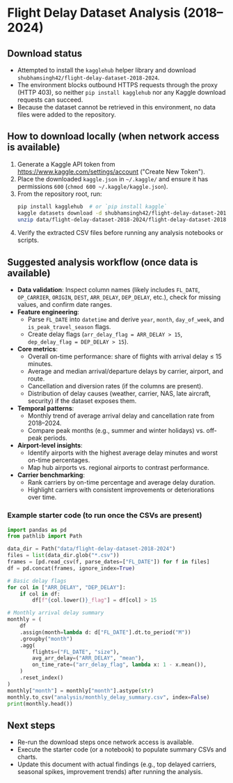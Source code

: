 # Flight Delay Dataset Analysis (2018–2024)

## Download status
- Attempted to install the `kagglehub` helper library and download `shubhamsingh42/flight-delay-dataset-2018-2024`.
- The environment blocks outbound HTTPS requests through the proxy (HTTP 403), so neither `pip install kagglehub` nor any Kaggle download requests can succeed.
- Because the dataset cannot be retrieved in this environment, no data files were added to the repository.

## How to download locally (when network access is available)
1. Generate a Kaggle API token from https://www.kaggle.com/settings/account ("Create New Token").
2. Place the downloaded `kaggle.json` in `~/.kaggle/` and ensure it has permissions `600` (`chmod 600 ~/.kaggle/kaggle.json`).
3. From the repository root, run:
   ```bash
   pip install kagglehub  # or `pip install kaggle`
   kaggle datasets download -d shubhamsingh42/flight-delay-dataset-2018-2024 -p data/flight-delay-dataset-2018-2024
   unzip data/flight-delay-dataset-2018-2024/flight-delay-dataset-2018-2024.zip -d data/flight-delay-dataset-2018-2024
   ```
4. Verify the extracted CSV files before running any analysis notebooks or scripts.

## Suggested analysis workflow (once data is available)
- **Data validation**: Inspect column names (likely includes `FL_DATE`, `OP_CARRIER`, `ORIGIN`, `DEST`, `ARR_DELAY`, `DEP_DELAY`, etc.), check for missing values, and confirm date ranges.
- **Feature engineering**:
  - Parse `FL_DATE` into `datetime` and derive `year`, `month`, `day_of_week`, and `is_peak_travel_season` flags.
  - Create delay flags (`arr_delay_flag = ARR_DELAY > 15`, `dep_delay_flag = DEP_DELAY > 15`).
- **Core metrics**:
  - Overall on-time performance: share of flights with arrival delay ≤ 15 minutes.
  - Average and median arrival/departure delays by carrier, airport, and route.
  - Cancellation and diversion rates (if the columns are present).
  - Distribution of delay causes (weather, carrier, NAS, late aircraft, security) if the dataset exposes them.
- **Temporal patterns**:
  - Monthly trend of average arrival delay and cancellation rate from 2018–2024.
  - Compare peak months (e.g., summer and winter holidays) vs. off-peak periods.
- **Airport-level insights**:
  - Identify airports with the highest average delay minutes and worst on-time percentages.
  - Map hub airports vs. regional airports to contrast performance.
- **Carrier benchmarking**:
  - Rank carriers by on-time percentage and average delay duration.
  - Highlight carriers with consistent improvements or deteriorations over time.

### Example starter code (to run once the CSVs are present)
```python
import pandas as pd
from pathlib import Path

data_dir = Path("data/flight-delay-dataset-2018-2024")
files = list(data_dir.glob("*.csv"))
frames = [pd.read_csv(f, parse_dates=["FL_DATE"]) for f in files]
df = pd.concat(frames, ignore_index=True)

# Basic delay flags
for col in ["ARR_DELAY", "DEP_DELAY"]:
    if col in df:
        df[f"{col.lower()}_flag"] = df[col] > 15

# Monthly arrival delay summary
monthly = (
    df
    .assign(month=lambda d: d["FL_DATE"].dt.to_period("M"))
    .groupby("month")
    .agg(
        flights=("FL_DATE", "size"),
        avg_arr_delay=("ARR_DELAY", "mean"),
        on_time_rate=("arr_delay_flag", lambda x: 1 - x.mean()),
    )
    .reset_index()
)
monthly["month"] = monthly["month"].astype(str)
monthly.to_csv("analysis/monthly_delay_summary.csv", index=False)
print(monthly.head())
```

## Next steps
- Re-run the download steps once network access is available.
- Execute the starter code (or a notebook) to populate summary CSVs and charts.
- Update this document with actual findings (e.g., top delayed carriers, seasonal spikes, improvement trends) after running the analysis.
